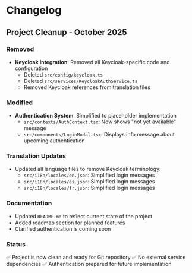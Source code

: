 # Changelog

## Project Cleanup - October 2025

### Removed
- **Keycloak Integration**: Removed all Keycloak-specific code and configuration
  - Deleted `src/config/keycloak.ts`
  - Deleted `src/services/KeycloakAuthService.ts`
  - Removed Keycloak references from translation files

### Modified
- **Authentication System**: Simplified to placeholder implementation
  - `src/contexts/AuthContext.tsx`: Now shows "not yet available" message
  - `src/components/LoginModal.tsx`: Displays info message about upcoming authentication
  
### Translation Updates
- Updated all language files to remove Keycloak terminology:
  - `src/i18n/locales/en.json`: Simplified login messages
  - `src/i18n/locales/es.json`: Simplified login messages
  - `src/i18n/locales/fr.json`: Simplified login messages
  
### Documentation
- Updated `README.md` to reflect current state of the project
- Added roadmap section for planned features
- Clarified authentication is coming soon

### Status
✅ Project is now clean and ready for Git repository
✅ No external service dependencies
✅ Authentication prepared for future implementation

